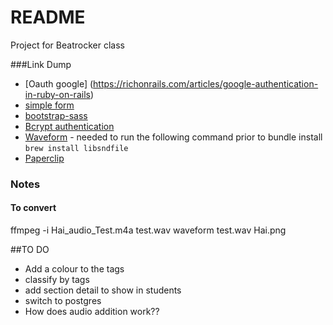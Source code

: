 # README
Project for Beatrocker class

###Link Dump
* [Oauth google] (https://richonrails.com/articles/google-authentication-in-ruby-on-rails)
* [simple form](https://github.com/plataformatec/simple_form)
* [bootstrap-sass](https://github.com/twbs/bootstrap-sass)
* [Bcrypt authentication](https://gist.github.com/thebucknerlife/10090014)
* [Waveform](https://github.com/benalavi/waveform) - needed to run the following command prior to bundle install `brew install libsndfile
`
* [Paperclip](https://github.com/thoughtbot/paperclipas)

### Notes
#### To convert
ffmpeg -i Hai_audio_Test.m4a test.wav
waveform test.wav Hai.png


##TO DO
* Add a colour to the tags
* classify by tags
* add section detail to show in students
* switch to postgres
* How does audio addition work??
